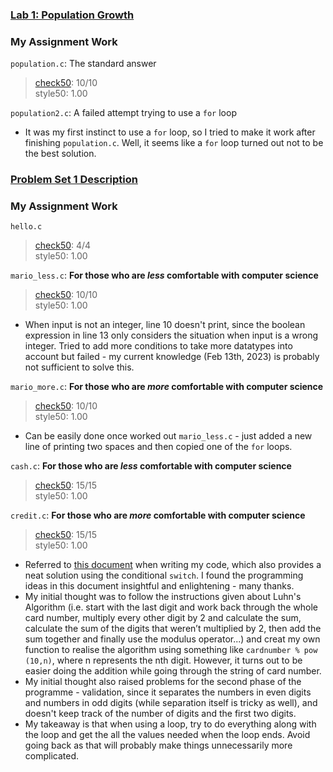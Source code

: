 ### [Lab 1: Population Growth](https://cs50.harvard.edu/x/2023/labs/1/)

### My Assignment Work
`population.c`: The standard answer  
> [check50](https://submit.cs50.io/check50/689b0566518c72ba16a2773d754e94acfdfefd0c): 10/10  
> style50: 1.00  

`population2.c`: A failed attempt trying to use a `for` loop 
- It was my first instinct to use a `for` loop, so I tried to make it work after finishing `population.c`. Well, it seems like a `for` loop turned out not to be the best solution.    

### [Problem Set 1 Description](https://cs50.harvard.edu/x/2023/psets/1/)

### My Assignment Work
`hello.c`  
> [check50](https://submit.cs50.io/check50/188d2b6c98bfc25c926c2474c5e714bad6208558): 4/4   
> style50: 1.00  

`mario_less.c`: **For those who are *less* comfortable with computer science**
> [check50](https://submit.cs50.io/check50/f44dea0c594cf168121bb658aa375047b71bdbd8): 10/10  
> style50: 1.00  
- When input is not an integer, line 10 doesn't print, since the boolean expression in line 13 only considers the situation when input is a wrong integer. Tried to add more conditions to take more datatypes into account but failed - my current knowledge (Feb 13th, 2023) is probably not sufficient to solve this.   

`mario_more.c`: **For those who are *more* comfortable with computer science**
> [check50](https://submit.cs50.io/users/hxr413/cs50/problems/2023/x/mario/more): 10/10  
> style50: 1.00  
- Can be easily done once worked out `mario_less.c` - just added a new line of printing two spaces and then copied one of the `for` loops.   

`cash.c`: **For those who are *less* comfortable with computer science**  
> [check50](https://submit.cs50.io/check50/6fc96ddb99bab63450a7d2c66d03e472737b6ab7): 15/15  
> style50: 1.00  

`credit.c`: **For those who are *more* comfortable with computer science**
> [check50](https://submit.cs50.io/check50/2fb369d9acea17352f723cd7d8e7a64583d3a3a6): 15/15  
> style50: 1.00  
- Referred to [this document](https://github.com/lng205/CS50x2022/blob/master/Week1/credit/credit.c) when writing my code, which also provides a neat solution using the conditional `switch`. I found the programming ideas in this document insightful and enlightening - many thanks.
- My initial thought was to follow the instructions given about Luhn's Algorithm (i.e. start with the last digit and work back through the whole card number, multiply every other digit by 2 and calculate the sum, calculate the sum of the digits that weren’t multiplied by 2, then add the sum together and finally use the modulus operator...) and creat my own function to realise the algorithm using something like `cardnumber % pow (10,n)`, where n represents the nth digit. However, it turns out to be easier doing the addition while going through the string of card number. 
- My initial thought also raised problems for the second phase of the programme - validation, since it separates the numbers in even digits and numbers in odd digits (while separation itself is tricky as well), and doesn't keep track of the number of digits and the first two digits. 
- My takeaway is that when using a loop, try to do everything along with the loop and get the all the values needed when the loop ends. Avoid going back as that will probably make things unnecessarily more complicated. 
